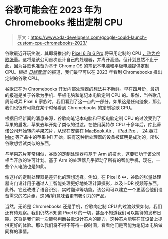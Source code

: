 # 谷歌可能会在 2023 年为 Chromebooks 推出定制 CPU

> 原文：<https://www.xda-developers.com/google-could-launch-custom-cpu-chromebooks-2023/>

谷歌最近开玩笑说，其即将推出的 [Pixel 6 和 6 Pro](https://www.xda-developers.com/google-pixel-6/) 将采用定制的 CPU [，称为谷歌张量](https://www.xda-developers.com/google-pixel-6-teaser/)。这将是该公司首次设计自己的处理器，并离开高通。但计划显然不止于此，因为谷歌也准备为基于 Chrome OS 的笔记本电脑和平板电脑提供定制 CPU。根据 [*日经亚洲*](https://asia.nikkei.com/Business/Tech/Semiconductors/Google-developing-own-CPUs-for-Chromebook-laptops) 的报道，我们最早可以在 2023 年看到 Chromebooks 推出定制的谷歌 CPU。

谷歌正在为 Chromebooks 开发内部处理器的想法并不新鲜。早在四月份，最初的报道是关于谷歌为手机、平板电脑和笔记本电脑定制 CPU 的。果然，当谷歌几周前戏弄 Pixel 6 家族时，我们看到了这一点的一部分。如果这是任何迹象，那么我们也很有可能在某个时候看到 Chromebooks 的定制谷歌 CPU。

根据日经新闻的消息来源，谷歌向笔记本电脑和平板电脑定制 CPU 的过渡受到了苹果的启发，苹果去年开始了类似的过渡。在使用英特尔 CPU 十多年后，库比蒂诺公司开始转向苹果芯片，从现在安装在 [MacBook Air](https://www.xda-developers.com/apple-macbook-air-macbook-pro-13-mac-mini-m1-arm-soc/) 、 [iPad Pro](https://www.xda-developers.com/ipad-pro/) 、 [24 英寸 Mac](https://www.xda-developers.com/imac-24-inch-review/) 等产品中的苹果 M1 开始。装有这种新处理器的设备被证明是成功的，所以谷歌想尝试类似的东西。

与苹果芯片非常相似，谷歌的定制处理器将基于 Arm 的技术，这要归功于该公司相当开放的许可计划。基于 Arm 的处理器几乎驱动了所有的智能手机，现在，一些个人电脑也是如此。

像这样的定制处理器是差异化的理想选择。例如，在 Pixel 6 中，谷歌的张量处理器专门设计用于通过人工智能处理更好地处理计算摄影，以及 HDR 视频等东西。此外，它还改进了语音识别、实时翻译等功能。该公司可以建立一个更适合他们设备需求的芯片组，这(希望)意味着更有吸引力的产品。

当然，无论是 Chromebooks 还是手机，谷歌向定制 CPU 的过渡效果如何，我们还有待观察。我们仍然不知道 Pixel 6 的一切，甚至不知道我们可以期待的发布日期。这将是我们第一次能够判断谷歌设计芯片的能力，这种芯片能够在其设备上提供更好的体验。那么我们将不得不等待一段时间，看看他们是否能为笔记本电脑做同样的事情。